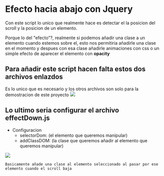 # Efecto hacia abajo con Jquery

Con este script lo unico que realmente hace es detectar el la posicion del scroll y la posicion de un elemento.

Porque lo del "efecto"?, realmente si podemos añadir una clase a un elemento cuando estemos sobre el, esto nos permitiria añadirle una clase en el momento y despues con esa clase añadirle animaciones con css o un simple efecto de aparecer el elemento con **opacity**

## Para añadir este script hacen falta estos dos archivos enlazdos
Es lo unico que es necesario y los otros archivos son solo para la demostracion de este proyecto
![](https://i.postimg.cc/ZnxBWbZ3/Captura.png)
## Lo ultimo seria configurar el archivo effectDown.js

* Configuracion
    * selectorDom: (el elemento que queremos manipular)
    * addClassDOM: (la clase que queremos añadir al elemento que queremos manipular)

![](https://i.postimg.cc/J7NB6qJn/Captura1.png)

    Basicamente añade una clase al elemento seleccionado al pasar por ese elemento cuando el scroll baja